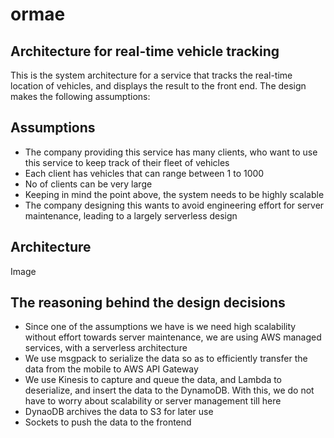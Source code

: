 # ormae
## Architecture for real-time vehicle tracking
This is the system architecture for a service that tracks the real-time location of vehicles, and displays the result to the front end. The design makes the following assumptions:

## Assumptions
* The company providing this service has many clients, who want to use this service to keep track of their fleet of vehicles
* Each client has vehicles that can range between 1 to 1000
* No of clients can be very large
* Keeping in mind the point above, the system needs to be highly scalable
* The company designing this wants to avoid engineering effort for server maintenance, leading to a largely serverless design

## Architecture
Image

## The reasoning behind the design decisions

* Since one of the assumptions we have is we need high scalability without effort towards server maintenance, we are using AWS managed services, with a serverless architecture
* We use msgpack to serialize the data so as to efficiently transfer the data from the mobile to AWS API Gateway
* We use Kinesis to capture and queue the data, and Lambda to deserialize, and insert the data to the DynamoDB. With this, we do not have to worry about scalability or server management till here
* DynaoDB archives the data to S3 for later use
* Sockets to push the data to the frontend

